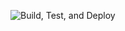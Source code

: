 ![Build, Test, and Deploy](https://github.com/guilhermevigneron/guilhermevigneron.github.io/actions/workflows/ci-cd-pipeline.yml/badge.svg)
